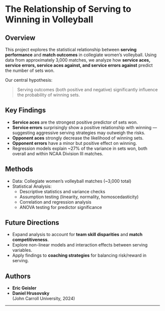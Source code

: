 # The Relationship of Serving to Winning in Volleyball

## Overview
This project explores the statistical relationship between **serving performance** and **match outcomes** in collegiate women’s volleyball. Using data from approximately 3,000 matches, we analyze how **service aces, service errors, service aces against, and service errors against** predict the number of sets won.

Our central hypothesis:  
> Serving outcomes (both positive and negative) significantly influence the probability of winning sets.

## Key Findings
- **Service aces** are the strongest positive predictor of sets won.  
- **Service errors** surprisingly show a positive relationship with winning — suggesting aggressive serving strategies may outweigh the risks.  
- **Opponent aces** strongly decrease the likelihood of winning sets.  
- **Opponent errors** have a minor but positive effect on winning.  
- Regression models explain ~27% of the variance in sets won, both overall and within NCAA Division III matches.

## Methods
- Data: Collegiate women’s volleyball matches (~3,000 total)  
- Statistical Analysis:  
  - Descriptive statistics and variance checks  
  - Assumption testing (linearity, normality, homoscedasticity)  
  - Correlation and regression analysis  
  - ANOVA testing for predictor significance  

## Future Directions
- Expand analysis to account for **team skill disparities** and **match competitiveness**.  
- Explore non-linear models and interaction effects between serving variables.  
- Apply findings to **coaching strategies** for balancing risk/reward in serving.  

## Authors
- **Eric Geisler**  
- **Daniel Hrusovsky**  
(John Carroll University, 2024)

---

